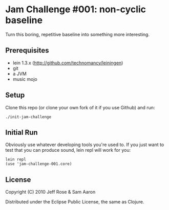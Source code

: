 # Jam Challenge #001: non-cyclic baseline

Turn this boring, repetitive baseline into something more interesting.

## Prerequisites

* lein 1.3.x (http://github.com/technomancy/leiningen)
* git
* a JVM
* music mojo

## Setup

Clone this repo (or clone your own fork of it if you use Github) and run:

    ./init-jam-challenge

## Initial Run

Obviously use whatever developing tools you're used to. If you just want to test that you can produce sound, lein repl will work for you:

    lein repl
    (use 'jam-challenge-001.core)

## License

Copyright (C) 2010 Jeff Rose & Sam Aaron

Distributed under the Eclipse Public License, the same as Clojure.
